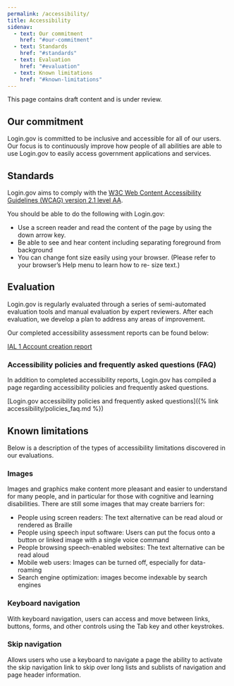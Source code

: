 ```yaml
---
permalink: /accessibility/
title: Accessibility
sidenav:
  - text: Our commitment
    href: "#our-commitment"
  - text: Standards
    href: "#standards"
  - text: Evaluation
    href: "#evaluation"
  - text: Known limitations
    href: "#known-limitations"
---
```

<div class="usa-alert usa-alert--warning">
  <div class="usa-alert__body">
    <p class="usa-alert__text">This page contains draft content and is under review.
</p>
  </div>
</div>

## Our commitment
Login.gov is committed to be inclusive and accessible for all of our users. Our focus is to continuously improve how people of all abilities are able to use Login.gov to easily access government applications and services.

## Standards
Login.gov aims to comply with the [W3C Web Content Accessibility Guidelines (WCAG) version 2.1 level AA](https://www.w3.org/TR/WCAG21/).

You should be able to do the following with Login.gov:
- Use a screen reader and read the content of the page by using the down arrow key.
-  Be able to see and hear content including separating foreground from background
- You can change font size easily using your browser. (Please refer to your browser’s Help menu to learn how to re- size text.)

## Evaluation
Login.gov is regularly evaluated through a series of semi-automated evaluation tools and manual evaluation by expert reviewers. After each evaluation, we develop a plan to address any areas of improvement.

Our completed accessibility assessment reports can be found below:

[IAL 1 Account creation report](https://docs.google.com/document/d/1wqbVOvNg-7tFW1l4ZxMJrA_VR2gQqNpimlbzxPtvpXg/export?format=pdf)

### Accessibility policies and frequently asked questions (FAQ)

In addition to completed accessibility reports, Login.gov has compiled a page regarding accessibility policies and frequently asked questions.

[Login.gov accessibility policies and frequently asked questions]({% link accessibility/policies_faq.md %})

## Known limitations

Below is a description of the types of accessibility limitations discovered in our evaluations.

### Images

Images and graphics make content more pleasant and easier to understand for many people, and in particular for those with cognitive and learning disabilities. There are still some images that may create barriers for:

- People using screen readers: The text alternative can be read aloud or rendered as Braille
- People using speech input software: Users can put the focus onto a button or linked image with a single voice command
- People browsing speech-enabled websites: The text alternative can be read aloud
- Mobile web users: Images can be turned off, especially for data-roaming
- Search engine optimization: images become indexable by search engines

### Keyboard navigation

With keyboard navigation, users can access and move between links, buttons, forms, and other controls using the Tab key and other keystrokes.

### Skip navigation

Allows users who use a keyboard to navigate a page the ability to activate the skip navigation link to skip over long lists and sublists of navigation and page header information.
